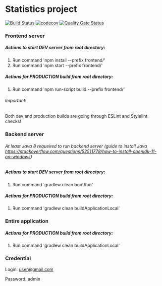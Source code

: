 # Statistics project

[![Build Status](https://travis-ci.com/skosinskiy/statistics.svg?branch=master)](https://travis-ci.com/skosinskiy/statistics)
[![codecov](https://codecov.io/gh/skosinskiy/statistics/branch/master/graph/badge.svg)](https://codecov.io/gh/skosinskiy/statistics)
[![Quality Gate Status](https://sonarcloud.io/api/project_badges/measure?project=statistics&metric=alert_status)](https://sonarcloud.io/dashboard?id=statistics)

### Frontend server
##### Actions to start DEV server from root directory:
1. Run command 'npm install --prefix frontend/'
2. Run command 'npm start --prefix frontend/'
##### Actions for PRODUCTION build from root directory:
1. Run command 'npm run-script build --prefix frontend/'

###### Important! 

Both dev and production builds are going through ESLint and Stylelint checks!

### Backend server
###### At least Java 8 requeired to run backend server (guide to install Java https://stackoverflow.com/questions/52511778/how-to-install-openjdk-11-on-windows)
##### Actions to start DEV server from root directory:
1. Run command 'gradlew clean bootRun'
##### Actions for PRODUCTION build from root directory:
1. Run command 'gradlew clean buildApplicationLocal'

### Entire application
##### Actions for PRODUCTION build from root directory:
1. Run command 'gradlew clean buildApplicationLocal'

### Credential
Login: user@gmail.com

Password: admin
